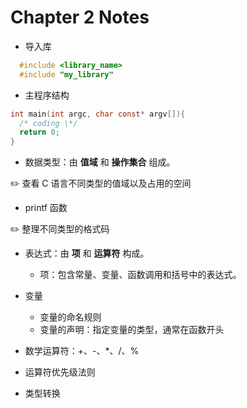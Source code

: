 # Chapter 2 Notes

- 导入库

```c
  #include <library_name>
  #include "my_library"
```

- 主程序结构

```c
int main(int argc, char const* argv[]){
  /* coding \*/
  return 0;
}
```

- 数据类型：由 **值域** 和 **操作集合** 组成。

:pencil2: 查看 C 语言不同类型的值域以及占用的空间

- printf 函数

:pencil2: 整理不同类型的格式码

- 表达式：由 **项** 和 **运算符** 构成。

  - 项：包含常量、变量、函数调用和括号中的表达式。

- 变量

  - 变量的命名规则
  - 变量的声明：指定变量的类型，通常在函数开头

- 数学运算符：+、-、\*、/、%

- 运算符优先级法则

- 类型转换
